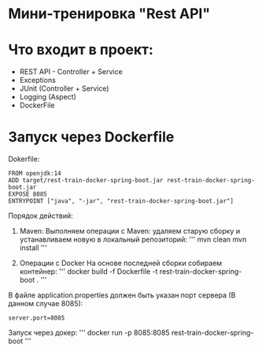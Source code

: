 # Мини-тренировка "Rest API"

# Что входит в проект:
- REST API - Controller + Service
- Exceptions
- JUnit (Controller + Service)
- Logging (Aspect)
- DockerFile

# Запуск через Dockerfile

Dokerfile: 
```
FROM openjdk:14
ADD target/rest-train-docker-spring-boot.jar rest-train-docker-spring-boot.jar
EXPOSE 8085
ENTRYPOINT ["java", "-jar", "rest-train-docker-spring-boot.jar"]
```

Порядок действий:
1. Maven:
Выполняем операции с Maven: удаляем старую сборку и устанавливаем новую в локальный репозиторий:
'''
mvn clean
mvn install
'''

2. Операции с Docker
На основе последней сборки собираем контейнер:
'''
docker build -f Dockerfile -t rest-train-docker-spring-boot .
'''

В файле application.properties должен быть указан порт сервера (В данном случае 8085):
```
server.port=8085
```

Запуск через докер:
'''
docker run -p 8085:8085 rest-train-docker-spring-boot
'''
